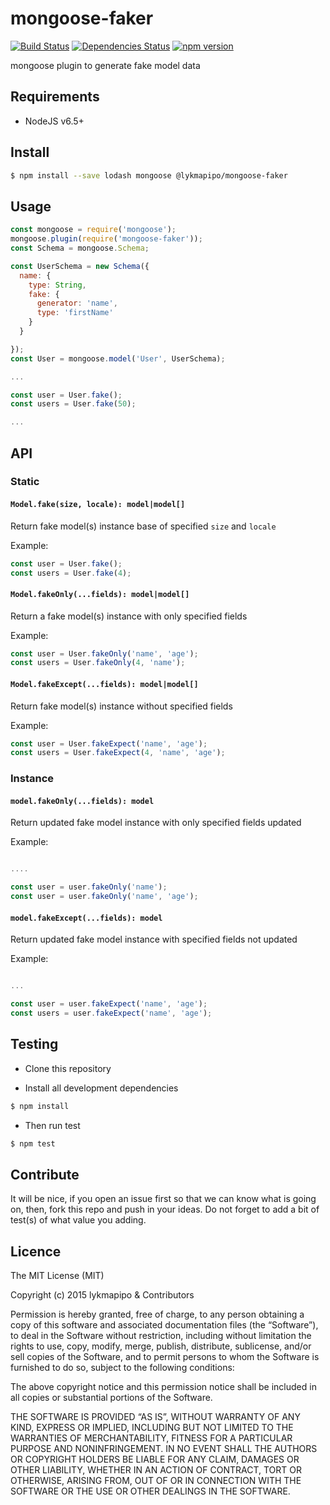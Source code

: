 # mongoose-faker

[![Build Status](https://travis-ci.org/lykmapipo/mongoose-faker.svg?branch=master)](https://travis-ci.org/lykmapipo/mongoose-faker)
[![Dependencies Status](https://david-dm.org/lykmapipo/mongoose-faker/status.svg)](https://david-dm.org/lykmapipo/mongoose-faker)
[![npm version](https://badge.fury.io/js/%40lykmapipo%2Fmongoose-faker.svg)](https://badge.fury.io/js/%40lykmapipo%2Fmongoose-faker)

mongoose plugin to generate fake model data

## Requirements

- NodeJS v6.5+

## Install
```sh
$ npm install --save lodash mongoose @lykmapipo/mongoose-faker
```

## Usage

```js
const mongoose = require('mongoose');
mongoose.plugin(require('mongoose-faker'));
const Schema = mongoose.Schema;

const UserSchema = new Schema({
  name: {
    type: String,
    fake: {
      generator: 'name',
      type: 'firstName'
    }
  }

});
const User = mongoose.model('User', UserSchema);

...

const user = User.fake();
const users = User.fake(50);

...

```

## API

### Static

#### `Model.fake(size, locale): model|model[]`
Return fake model(s) instance base of specified `size` and `locale`

Example:
```js
const user = User.fake();
const users = User.fake(4);
```

#### `Model.fakeOnly(...fields): model|model[]`
Return a fake model(s) instance with only specified fields

Example:
```js
const user = User.fakeOnly('name', 'age');
const users = User.fakeOnly(4, 'name');
```

#### `Model.fakeExcept(...fields): model|model[]`
Return fake model(s) instance without specified fields

Example:
```js
const user = User.fakeExpect('name', 'age');
const users = User.fakeExpect(4, 'name', 'age');
```

### Instance

#### `model.fakeOnly(...fields): model`
Return updated fake model instance with only specified fields updated

Example:
```js

....

const user = user.fakeOnly('name');
const user = user.fakeOnly('name', 'age');
```

#### `model.fakeExcept(...fields): model`
Return updated fake model instance with specified fields not updated

Example:
```js

...

const user = user.fakeExpect('name', 'age');
const users = user.fakeExpect('name', 'age');
```



## Testing
* Clone this repository

* Install all development dependencies
```sh
$ npm install
```
* Then run test
```sh
$ npm test
```

## Contribute
It will be nice, if you open an issue first so that we can know what is going on, then, fork this repo and push in your ideas. Do not forget to add a bit of test(s) of what value you adding.

## Licence
The MIT License (MIT)

Copyright (c) 2015 lykmapipo & Contributors

Permission is hereby granted, free of charge, to any person obtaining a copy of this software and associated documentation files (the “Software”), to deal in the Software without restriction, including without limitation the rights to use, copy, modify, merge, publish, distribute, sublicense, and/or sell copies of the Software, and to permit persons to whom the Software is furnished to do so, subject to the following conditions:

The above copyright notice and this permission notice shall be included in all copies or substantial portions of the Software.

THE SOFTWARE IS PROVIDED “AS IS”, WITHOUT WARRANTY OF ANY KIND, EXPRESS OR IMPLIED, INCLUDING BUT NOT LIMITED TO THE WARRANTIES OF MERCHANTABILITY, FITNESS FOR A PARTICULAR PURPOSE AND NONINFRINGEMENT. IN NO EVENT SHALL THE AUTHORS OR COPYRIGHT HOLDERS BE LIABLE FOR ANY CLAIM, DAMAGES OR OTHER LIABILITY, WHETHER IN AN ACTION OF CONTRACT, TORT OR OTHERWISE, ARISING FROM, OUT OF OR IN CONNECTION WITH THE SOFTWARE OR THE USE OR OTHER DEALINGS IN THE SOFTWARE. 